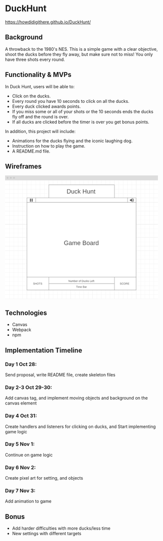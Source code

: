 # DuckHunt

https://howdidigithere.github.io/DuckHunt/

## Background
A throwback to the 1980's NES. This is a simple game with a clear objective, shoot the ducks before they fly away, but make sure not to miss! You only have three shots every round.

## Functionality & MVPs
In Duck Hunt, users will be able to:
- Click on the ducks.
- Every round you have 10 seconds to click on all the ducks.
- Every duck clicked awards points.
- If you miss some or all of your shots or the 10 seconds ends the ducks fly off and the round is over.
- If all ducks are clicked before the timer is over you get bonus points.

In addition, this project will include:
- Animations for the ducks flying and the iconic laughing dog.
- Instruction on how to play the game.
- A README.md file.

## Wireframes
![webframe](https://raw.githubusercontent.com/HowDidIGitHere/DuckHunt/main/webframe.png)

## Technologies
- Canvas
- Webpack
- npm

## Implementation Timeline
### Day 1 Oct 28: 
Send proposal, write README file, create skeleton files
### Day 2-3 Oct 29-30: 
Add canvas tag, and implement moving objects and background on the canvas element
### Day 4 Oct 31: 
Create handlers and listeners for clicking on ducks, and Start implementing game logic
### Day 5 Nov 1: 
Continue on game logic
### Day 6 Nov 2: 
Create pixel art for setting, and objects
### Day 7 Nov 3:
Add animation to game

## Bonus
- Add harder difficulties with more ducks/less time
- New settings with different targets

